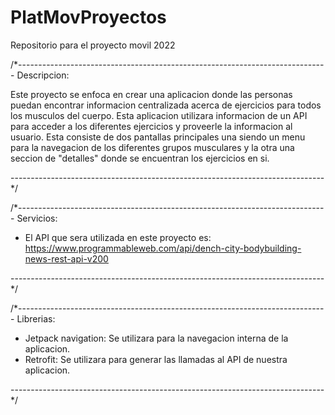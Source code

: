 # PlatMovProyectos
Repositorio  para el proyecto movil 2022


/*-----------------------------------------------------------------------------
Descripcion: 

Este proyecto se enfoca en crear una aplicacion donde las personas puedan 
encontrar informacion centralizada acerca de ejercicios para todos los musculos 
del cuerpo. Esta aplicacion utilizara informacion de un API para acceder a los
diferentes ejercicios y proveerle la informacion al usuario. Esta consiste de 
dos pantallas principales una siendo un menu para la navegacion de los diferentes
grupos musculares y la otra una seccion de "detalles" donde se encuentran los 
ejercicios en si.

------------------------------------------------------------------------------*/


/*-----------------------------------------------------------------------------
Servicios: 

- El API que sera utilizada en este proyecto es: 
https://www.programmableweb.com/api/dench-city-bodybuilding-news-rest-api-v200


------------------------------------------------------------------------------*/


/*-----------------------------------------------------------------------------
Librerias: 

- Jetpack navigation: Se utilizara para la navegacion interna de la aplicacion.
- Retrofit: Se utilizara para generar las llamadas al API de nuestra aplicacion.

------------------------------------------------------------------------------*/
